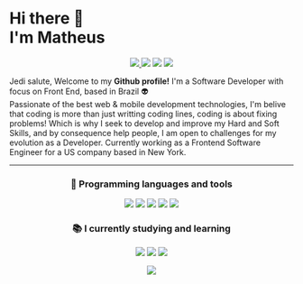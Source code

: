 # Hi there 👋 <br> I'm Matheus

<p align="center">
<a href="mailto:matheus-goes13@hotmail.com"> <img src="https://img.shields.io/badge/-Email-D14836.svg?logo=gmail&style=plastic&logoColor=white" /> </a>
<a href="https://www.linkedin.com/in/matheus13f/" target="blank"><img src="https://img.shields.io/badge/-LinkedIn-007acc.svg?logo=linkedin&style=plastic"></a>
<a href="https://www.instagram.com/oi_matthew/" target="blank"><img src="https://img.shields.io/badge/-Instagram-F73776.svg?logo=instagram&style=plastic&logoColor=white"></a>
 <a href="https://app.rocketseat.com.br/me/matheus-ferreira-1578571009" target="blank"><img src="https://img.shields.io/badge/-Rocketseat-41356b?style=flat-square&logo=Rocketseat&logoColor=white"></a>
</p>


Jedi salute, Welcome to my **Github profile!**
I'm a Software Developer with focus on Front End, based in Brazil 👽<br>
Passionate of the best web & mobile development technologies,
I'm belive that coding is more than just writting coding lines, coding is about fixing problems! Which is why I seek to develop and improve my Hard and Soft Skills, and by consequence help people, I am open to challenges for my evolution as a Developer.
Currently working as a Frontend Software Engineer for a US company based in New York.

---
<h3 align="center">🚀 Programming languages and tools</h3>
<p align="center">

<img src="https://img.shields.io/badge/-HTML5-ec6231.svg?logo=Html5&style=flat-square&logoColor=white" />
<img src="https://img.shields.io/badge/-CSS3-007acc.svg?logo=Css3&style=flat-square" />
<img src="https://img.shields.io/badge/-Javascript-FFD700.svg?logo=Javascript&style=flat-square&logoColor=white" />
<img src="https://img.shields.io/badge/-ReactJs-61DAFB?logo=react&logoColor=white&style=flat-square" />
<img src="https://img.shields.io/badge/-Typescript-61DAFB?logo=typescript&logoColor=white&style=flat-square" />
</p>


<h3 align="center">📚 I currently studying and learning  </h3>
<p align="center">

<img src="https://img.shields.io/badge/-Nodejs-43853d?style=flat-square&logo=Node.js&logoColor=white"  />
<img src="https://img.shields.io/badge/-RxJS-A020F0?style=flat-square&logo=Redux&logoColor=white"  />
<img src="https://img.shields.io/badge/-Flutter-61DAFB?logo=fluter&logoColor=white&style=flat-square" />
</p>

<p align="center">
 <img src="https://github-readme-stats.vercel.app/api/top-langs/?username=matheus13f&layout=compact"/> 



